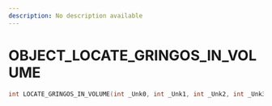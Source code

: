 ```yaml
---
description: No description available 
---
```


# OBJECT\_LOCATE_GRINGOS_IN_VOLUME

```cpp
int LOCATE_GRINGOS_IN_VOLUME(int _Unk0, int _Unk1, int _Unk2, int _Unk3);
```